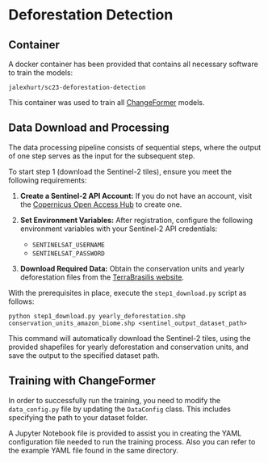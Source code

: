 # Deforestation Detection

## Container
A docker container has been provided that contains all necessary software to train the models:
```
jalexhurt/sc23-deforestation-detection
```

This container was used to train all [ChangeFormer](https://github.com/wgcban/ChangeFormer) models.

## Data Download and Processing

The data processing pipeline consists of sequential steps, where the output of one step serves as the input for the subsequent step.

To start step 1 (download the Sentinel-2 tiles), ensure you meet the following requirements:

1. **Create a Sentinel-2 API Account:** If you do not have an account, visit the [Copernicus Open Access Hub](https://scihub.copernicus.eu/) to create one.

2. **Set Environment Variables:** After registration, configure the following environment variables with your Sentinel-2 API credentials:
   
   - `SENTINELSAT_USERNAME`
   - `SENTINELSAT_PASSWORD`

3. **Download Required Data:** Obtain the conservation units and yearly deforestation files from the [TerraBrasilis website](http://terrabrasilis.dpi.inpe.br/en/download-2/).

With the prerequisites in place, execute the `step1_download.py` script as follows:

```
python step1_download.py yearly_deforestation.shp conservation_units_amazon_biome.shp <sentinel_output_dataset_path>
```

This command will automatically download the Sentinel-2 tiles, using the provided shapefiles for yearly deforestation and conservation units, and save the output to the specified dataset path.

## Training with ChangeFormer

In order to successfully run the training, you need to modify the `data_config.py` file by updating the `DataConfig` class. This includes specifying the path to your dataset folder.

A Jupyter Notebook file is provided to assist you in creating the YAML configuration file needed to run the training process. Also you can refer to the example YAML file found in the same directory.
